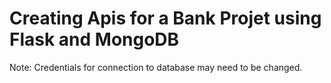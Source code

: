 # Creating Apis for a Bank Projet using Flask and MongoDB
Note: Credentials for connection to database may need to be changed.
